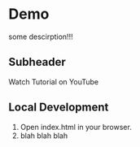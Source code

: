 # Demo

some descirption!!!

## Subheader

Watch Tutorial on YouTube

## Local Development

1. Open index.html in your browser.
2. blah blah blah